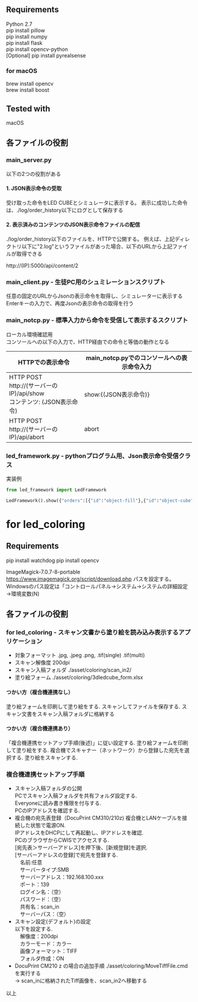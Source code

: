 ## Requirements

Python 2.7  
pip install pillow  
pip install numpy  
pip install flask  
pip install opencv-python  
[Optional] pip install pyrealsense

### for macOS

brew install opencv  
brew install boost  

## Tested with

macOS

## 各ファイルの役割

### main_server.py

以下の2つの役割がある

#### 1. JSON表示命令の受取

受け取った命令をLED CUBEとシミュレータに表示する。
表示に成功した命令は、./log/order_history以下にログとして保存する


#### 2. 表示済みのコンテンツのJSON表示命令ファイルの配信

./log/order_history以下のファイルを、HTTPで公開する。
例えば、上記ディレクトリ以下に"2.log"というファイルがあった場合、以下のURLから上記ファイルが取得できる

http://(IP):5000/api/content/2

### main_client.py  - 生徒PC用のシュミレーションスクリプト

任意の固定のURLからJsonの表示命令を取得し、シミュレーターに表示する
Enterキーの入力で、再度Jsonの表示命令の取得を行う

### main_notcp.py - 標準入力から命令を受信して表示するスクリプト

ローカル環境確認用  
コンソールへの以下の入力で、HTTP経由での命令と等価の動作となる

| HTTPでの表示命令 | main_notcp.pyでのコンソールへの表示命令入力 |
| ---------------- | ----------------------- |
| HTTP POST<br/>http://(サーバーのIP)/api/show<br/>コンテンツ: (JSON表示命令) | show:{(JSON表示命令)} |
| HTTP POST<br/>http://(サーバーのIP)/api/abort | abort |


### led_framework.py - pythonプログラム用、Json表示命令受信クラス

実装例

``` example.py
from led_framework import LedFramework

LedFramework().show({"orders":[{"id":"object-fill"},{"id":"object-cube"}]})

```

# for led_coloring

## Requirements

pip install watchdog
pip install opencv

ImageMagick-7.0.7-8-portable
https://www.imagemagick.org/script/download.php
パスを設定する。Windowsのパス設定は「コントロールパネル→システム→システムの詳細設定→環境変数(N)

## 各ファイルの役割

### for led_coloring - スキャン文書から塗り絵を読み込み表示するアプリケーション
+ 対象フォーマット
 .jpg, .jpeg .png, .tif(single) .tif(multi)
+ スキャン解像度
 200dpi
+ スキャン入稿フォルダ
./asset/coloring/scan_in2/
+ 塗り絵フォーム
./asset/coloring/3dledcube_form.xlsx


#### つかい方（複合機連携なし）
塗り絵フォームを印刷して塗り絵をする.
スキャンしてファイルを保存する.
スキャン文書をスキャン入稿フォルダに格納する

#### つかい方（複合機連携あり）
「複合機連携セットアップ手順(後述)」に従い設定する.
塗り絵フォームを印刷して塗り絵をする.
複合機でスキャナー（ネットワーク）から登録した宛先を選択する.
塗り絵をスキャンする.

### 複合機連携セットアップ手順
+ スキャン入稿フォルダの公開  
PCでスキャン入稿フォルダを共有フォルダ設定する.  
Everyoneに読み書き権限を付与する.    
PCのIPアドレスを確認する.
+ 複合機の宛先表登録（DocuPrint CM310/210z)
複合機とLANケーブルを接続した状態で電源ON.  
IPアドレスをDHCPにして再起動し、IPアドレスを確認.  
PCのブラウザからCWISでアクセスする.  
[宛先表＞サーバーアドレス]を押下後、[新規登録]を選択.  
[サーバーアドレスの登録]で宛先を登録する.  
　名前:任意   
　サーバータイプ:SMB  
　サーバーアドレス：192.168.100.xxx  
　ポート：139  
　ログイン名：（空）  
　パスワード：（空）  
　共有名：scan_in  
　サーバーパス：（空） 
+ スキャン設定(デフォルト)の設定  
以下を設定する.    
　解像度：200dpi  
　カラーモード：カラー   
　画像フォーマット：TIFF   
　フォルダ作成：ON   
+ DocuPrint CM210 z の場合の追加手順
./asset/coloring/MoveTiffFile.cmdを実行する  
  -> scan_inに格納されたTiff画像を、scan_in2へ移動する

以上